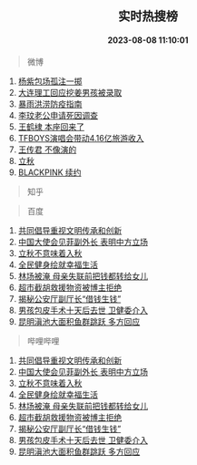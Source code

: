 <div align="center"><h2>实时热搜榜</h2><h4>2023-08-08 11:10:01</h4></div>

> 微博  

1. [杨紫包场孤注一掷](https://s.weibo.com/weibo?q=%23%E6%9D%A8%E7%B4%AB%E5%8C%85%E5%9C%BA%E5%AD%A4%E6%B3%A8%E4%B8%80%E6%8E%B7%23&t=31&band_rank=1&Refer=top)<br />
2. [大连理工回应挖姜男孩被录取](https://s.weibo.com/weibo?q=%23%E5%A4%A7%E8%BF%9E%E7%90%86%E5%B7%A5%E5%9B%9E%E5%BA%94%E6%8C%96%E5%A7%9C%E7%94%B7%E5%AD%A9%E8%A2%AB%E5%BD%95%E5%8F%96%23&t=31&band_rank=2&Refer=top)<br />
3. [暴雨洪涝防疫指南](https://s.weibo.com/weibo?q=%23%E6%9A%B4%E9%9B%A8%E6%B4%AA%E6%B6%9D%E9%98%B2%E7%96%AB%E6%8C%87%E5%8D%97%23&t=31&band_rank=3&Refer=top)<br />
4. [李玟老公申请死因调查](https://s.weibo.com/weibo?q=%23%E6%9D%8E%E7%8E%9F%E8%80%81%E5%85%AC%E7%94%B3%E8%AF%B7%E6%AD%BB%E5%9B%A0%E8%B0%83%E6%9F%A5%23&t=31&band_rank=4&Refer=top)<br />
5. [王鹤棣 本座回来了](https://s.weibo.com/weibo?q=%E7%8E%8B%E9%B9%A4%E6%A3%A3%20%E6%9C%AC%E5%BA%A7%E5%9B%9E%E6%9D%A5%E4%BA%86&t=31&band_rank=5&Refer=top)<br />
6. [TFBOYS演唱会带动4.16亿旅游收入](https://s.weibo.com/weibo?q=%23TFBOYS%E6%BC%94%E5%94%B1%E4%BC%9A%E5%B8%A6%E5%8A%A84.16%E4%BA%BF%E6%97%85%E6%B8%B8%E6%94%B6%E5%85%A5%23&t=31&band_rank=6&Refer=top)<br />
7. [王传君 不像演的](https://s.weibo.com/weibo?q=%E7%8E%8B%E4%BC%A0%E5%90%9B%20%E4%B8%8D%E5%83%8F%E6%BC%94%E7%9A%84&t=31&band_rank=7&Refer=top)<br />
8. [立秋](https://s.weibo.com/weibo?q=%E7%AB%8B%E7%A7%8B&t=31&band_rank=8&Refer=top)<br />
9. [BLACKPINK 续约](https://s.weibo.com/weibo?q=BLACKPINK%20%E7%BB%AD%E7%BA%A6&t=31&band_rank=9&Refer=top)<br />

> 知乎  


> 百度  

1. [共同倡导重视文明传承和创新](https://www.baidu.com/s?wd=%E5%85%B1%E5%90%8C%E5%80%A1%E5%AF%BC%E9%87%8D%E8%A7%86%E6%96%87%E6%98%8E%E4%BC%A0%E6%89%BF%E5%92%8C%E5%88%9B%E6%96%B0&sa=fyb_news&rsv_dl=fyb_news)<br />
2. [中国大使会见菲副外长 表明中方立场](https://www.baidu.com/s?wd=%E4%B8%AD%E5%9B%BD%E5%A4%A7%E4%BD%BF%E4%BC%9A%E8%A7%81%E8%8F%B2%E5%89%AF%E5%A4%96%E9%95%BF+%E8%A1%A8%E6%98%8E%E4%B8%AD%E6%96%B9%E7%AB%8B%E5%9C%BA&sa=fyb_news&rsv_dl=fyb_news)<br />
3. [立秋不意味着入秋](https://www.baidu.com/s?wd=%E7%AB%8B%E7%A7%8B%E4%B8%8D%E6%84%8F%E5%91%B3%E7%9D%80%E5%85%A5%E7%A7%8B&sa=fyb_news&rsv_dl=fyb_news)<br />
4. [全民健身绘就幸福生活](https://www.baidu.com/s?wd=%E5%85%A8%E6%B0%91%E5%81%A5%E8%BA%AB%E7%BB%98%E5%B0%B1%E5%B9%B8%E7%A6%8F%E7%94%9F%E6%B4%BB&sa=fyb_news&rsv_dl=fyb_news)<br />
5. [林场被淹 母亲失联前把钱都转给女儿](https://www.baidu.com/s?wd=%E6%9E%97%E5%9C%BA%E8%A2%AB%E6%B7%B9+%E6%AF%8D%E4%BA%B2%E5%A4%B1%E8%81%94%E5%89%8D%E6%8A%8A%E9%92%B1%E9%83%BD%E8%BD%AC%E7%BB%99%E5%A5%B3%E5%84%BF&sa=fyb_news&rsv_dl=fyb_news)<br />
6. [超市截胡救援物资被博主拒绝](https://www.baidu.com/s?wd=%E8%B6%85%E5%B8%82%E6%88%AA%E8%83%A1%E6%95%91%E6%8F%B4%E7%89%A9%E8%B5%84%E8%A2%AB%E5%8D%9A%E4%B8%BB%E6%8B%92%E7%BB%9D&sa=fyb_news&rsv_dl=fyb_news)<br />
7. [揭秘公安厅副厅长“借钱生钱”](https://www.baidu.com/s?wd=%E6%8F%AD%E7%A7%98%E5%85%AC%E5%AE%89%E5%8E%85%E5%89%AF%E5%8E%85%E9%95%BF%E2%80%9C%E5%80%9F%E9%92%B1%E7%94%9F%E9%92%B1%E2%80%9D&sa=fyb_news&rsv_dl=fyb_news)<br />
8. [男孩包皮手术十天后去世 卫健委介入](https://www.baidu.com/s?wd=%E7%94%B7%E5%AD%A9%E5%8C%85%E7%9A%AE%E6%89%8B%E6%9C%AF%E5%8D%81%E5%A4%A9%E5%90%8E%E5%8E%BB%E4%B8%96+%E5%8D%AB%E5%81%A5%E5%A7%94%E4%BB%8B%E5%85%A5&sa=fyb_news&rsv_dl=fyb_news)<br />
9. [昆明滇池大面积鱼群跳跃 多方回应](https://www.baidu.com/s?wd=%E6%98%86%E6%98%8E%E6%BB%87%E6%B1%A0%E5%A4%A7%E9%9D%A2%E7%A7%AF%E9%B1%BC%E7%BE%A4%E8%B7%B3%E8%B7%83+%E5%A4%9A%E6%96%B9%E5%9B%9E%E5%BA%94&sa=fyb_news&rsv_dl=fyb_news)<br />

> 哔哩哔哩  

1. [共同倡导重视文明传承和创新](https://www.baidu.com/s?wd=%E5%85%B1%E5%90%8C%E5%80%A1%E5%AF%BC%E9%87%8D%E8%A7%86%E6%96%87%E6%98%8E%E4%BC%A0%E6%89%BF%E5%92%8C%E5%88%9B%E6%96%B0&sa=fyb_news&rsv_dl=fyb_news)<br />
2. [中国大使会见菲副外长 表明中方立场](https://www.baidu.com/s?wd=%E4%B8%AD%E5%9B%BD%E5%A4%A7%E4%BD%BF%E4%BC%9A%E8%A7%81%E8%8F%B2%E5%89%AF%E5%A4%96%E9%95%BF+%E8%A1%A8%E6%98%8E%E4%B8%AD%E6%96%B9%E7%AB%8B%E5%9C%BA&sa=fyb_news&rsv_dl=fyb_news)<br />
3. [立秋不意味着入秋](https://www.baidu.com/s?wd=%E7%AB%8B%E7%A7%8B%E4%B8%8D%E6%84%8F%E5%91%B3%E7%9D%80%E5%85%A5%E7%A7%8B&sa=fyb_news&rsv_dl=fyb_news)<br />
4. [全民健身绘就幸福生活](https://www.baidu.com/s?wd=%E5%85%A8%E6%B0%91%E5%81%A5%E8%BA%AB%E7%BB%98%E5%B0%B1%E5%B9%B8%E7%A6%8F%E7%94%9F%E6%B4%BB&sa=fyb_news&rsv_dl=fyb_news)<br />
5. [林场被淹 母亲失联前把钱都转给女儿](https://www.baidu.com/s?wd=%E6%9E%97%E5%9C%BA%E8%A2%AB%E6%B7%B9+%E6%AF%8D%E4%BA%B2%E5%A4%B1%E8%81%94%E5%89%8D%E6%8A%8A%E9%92%B1%E9%83%BD%E8%BD%AC%E7%BB%99%E5%A5%B3%E5%84%BF&sa=fyb_news&rsv_dl=fyb_news)<br />
6. [超市截胡救援物资被博主拒绝](https://www.baidu.com/s?wd=%E8%B6%85%E5%B8%82%E6%88%AA%E8%83%A1%E6%95%91%E6%8F%B4%E7%89%A9%E8%B5%84%E8%A2%AB%E5%8D%9A%E4%B8%BB%E6%8B%92%E7%BB%9D&sa=fyb_news&rsv_dl=fyb_news)<br />
7. [揭秘公安厅副厅长“借钱生钱”](https://www.baidu.com/s?wd=%E6%8F%AD%E7%A7%98%E5%85%AC%E5%AE%89%E5%8E%85%E5%89%AF%E5%8E%85%E9%95%BF%E2%80%9C%E5%80%9F%E9%92%B1%E7%94%9F%E9%92%B1%E2%80%9D&sa=fyb_news&rsv_dl=fyb_news)<br />
8. [男孩包皮手术十天后去世 卫健委介入](https://www.baidu.com/s?wd=%E7%94%B7%E5%AD%A9%E5%8C%85%E7%9A%AE%E6%89%8B%E6%9C%AF%E5%8D%81%E5%A4%A9%E5%90%8E%E5%8E%BB%E4%B8%96+%E5%8D%AB%E5%81%A5%E5%A7%94%E4%BB%8B%E5%85%A5&sa=fyb_news&rsv_dl=fyb_news)<br />
9. [昆明滇池大面积鱼群跳跃 多方回应](https://www.baidu.com/s?wd=%E6%98%86%E6%98%8E%E6%BB%87%E6%B1%A0%E5%A4%A7%E9%9D%A2%E7%A7%AF%E9%B1%BC%E7%BE%A4%E8%B7%B3%E8%B7%83+%E5%A4%9A%E6%96%B9%E5%9B%9E%E5%BA%94&sa=fyb_news&rsv_dl=fyb_news)<br />
